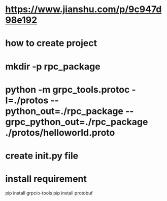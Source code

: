 # https://www.jianshu.com/p/9c947d98e192
# how to create project
# mkdir -p rpc_package
# python -m grpc_tools.protoc -I=./protos --python_out=./rpc_package --grpc_python_out=./rpc_package ./protos/helloworld.proto
# create __init__.py file

# install requirement
pip install grpcio-tools
pip install protobuf


